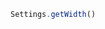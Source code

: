<!--TITLE:Settings.getWidth()-->
<!--ABOUT:Upspark's Settings API module.-->

```javascript
Settings.getWidth()
```
